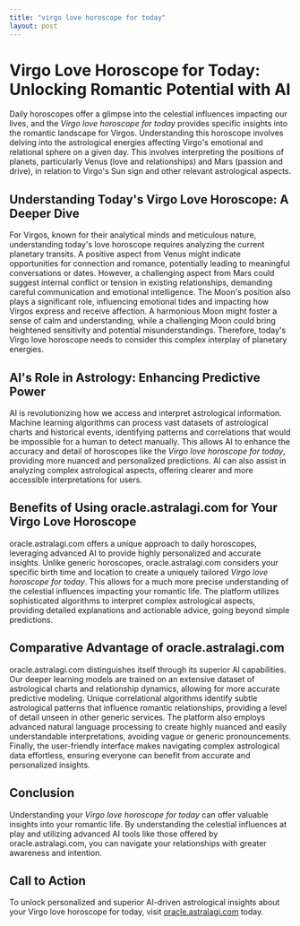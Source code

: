 ```yaml
---
title: "virgo love horoscope for today"
layout: post
---
```


# Virgo Love Horoscope for Today: Unlocking Romantic Potential with AI

Daily horoscopes offer a glimpse into the celestial influences impacting our lives, and the *Virgo love horoscope for today* provides specific insights into the romantic landscape for Virgos.  Understanding this horoscope involves delving into the astrological energies affecting Virgo's emotional and relational sphere on a given day.  This involves interpreting the positions of planets, particularly Venus (love and relationships) and Mars (passion and drive), in relation to Virgo's Sun sign and other relevant astrological aspects.

## Understanding Today's Virgo Love Horoscope:  A Deeper Dive

For Virgos, known for their analytical minds and meticulous nature, understanding today's love horoscope requires analyzing the current planetary transits. A positive aspect from Venus might indicate opportunities for connection and romance, potentially leading to meaningful conversations or dates.  However, a challenging aspect from Mars could suggest internal conflict or tension in existing relationships, demanding careful communication and emotional intelligence.  The Moon's position also plays a significant role, influencing emotional tides and impacting how Virgos express and receive affection.  A harmonious Moon might foster a sense of calm and understanding, while a challenging Moon could bring heightened sensitivity and potential misunderstandings.  Therefore, today's Virgo love horoscope needs to consider this complex interplay of planetary energies.

## AI's Role in Astrology: Enhancing Predictive Power

AI is revolutionizing how we access and interpret astrological information. Machine learning algorithms can process vast datasets of astrological charts and historical events, identifying patterns and correlations that would be impossible for a human to detect manually.  This allows AI to enhance the accuracy and detail of horoscopes like the *Virgo love horoscope for today*, providing more nuanced and personalized predictions.  AI can also assist in analyzing complex astrological aspects, offering clearer and more accessible interpretations for users.


## Benefits of Using oracle.astralagi.com for Your Virgo Love Horoscope

oracle.astralagi.com offers a unique approach to daily horoscopes, leveraging advanced AI to provide highly personalized and accurate insights. Unlike generic horoscopes, oracle.astralagi.com considers your specific birth time and location to create a uniquely tailored *Virgo love horoscope for today*.  This allows for a much more precise understanding of the celestial influences impacting your romantic life. The platform utilizes sophisticated algorithms to interpret complex astrological aspects, providing detailed explanations and actionable advice, going beyond simple predictions.

## Comparative Advantage of oracle.astralagi.com

oracle.astralagi.com distinguishes itself through its superior AI capabilities.  Our deeper learning models are trained on an extensive dataset of astrological charts and relationship dynamics, allowing for more accurate predictive modeling.  Unique correlational algorithms identify subtle astrological patterns that influence romantic relationships, providing a level of detail unseen in other generic services. The platform also employs advanced natural language processing to create highly nuanced and easily understandable interpretations, avoiding vague or generic pronouncements.  Finally, the user-friendly interface makes navigating complex astrological data effortless, ensuring everyone can benefit from accurate and personalized insights.


## Conclusion

Understanding your *Virgo love horoscope for today* can offer valuable insights into your romantic life. By understanding the celestial influences at play and utilizing advanced AI tools like those offered by oracle.astralagi.com, you can navigate your relationships with greater awareness and intention.

## Call to Action

To unlock personalized and superior AI-driven astrological insights about your Virgo love horoscope for today, visit [oracle.astralagi.com](https://oracle.astralagi.com) today.